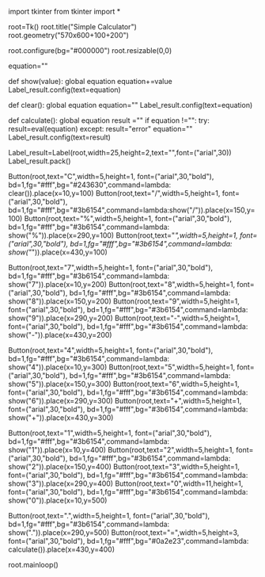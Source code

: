 import tkinter
from tkinter import *

root=Tk()
root.title("Simple Calculator")
root.geometry("570x600+100+200")

root.configure(bg="#000000")
root.resizable(0,0)

equation=""

def show(value): 
    global equation
    equation+=value
    Label_result.config(text=equation)

def clear():
    global equation
    equation=""
    Label_result.config(text=equation)

def calculate():
    global equation
    result =""
    if equation !="":
        try:
            result=eval(equation)
        except:
            result="error"
            equation=""
    Label_result.config(text=result)



Label_result=Label(root,width=25,height=2,text="",font=("arial",30))
Label_result.pack()

Button(root,text="C",width=5,height=1, font=("arial",30,"bold"), bd=1,fg="#fff",bg="#243630",command=lambda: clear()).place(x=10,y=100)
Button(root,text="/",width=5,height=1, font=("arial",30,"bold"), bd=1,fg="#fff",bg="#3b6154",command=lambda:show("/")).place(x=150,y=100)
Button(root,text="%",width=5,height=1, font=("arial",30,"bold"), bd=1,fg="#fff",bg="#3b6154",command=lambda: show("%")).place(x=290,y=100)
Button(root,text="*",width=5,height=1, font=("arial",30,"bold"), bd=1,fg="#fff",bg="#3b6154",command=lambda: show("*")).place(x=430,y=100)

Button(root,text="7",width=5,height=1, font=("arial",30,"bold"), bd=1,fg="#fff",bg="#3b6154",command=lambda: show("7")).place(x=10,y=200)
Button(root,text="8",width=5,height=1, font=("arial",30,"bold"), bd=1,fg="#fff",bg="#3b6154",command=lambda: show("8")).place(x=150,y=200)
Button(root,text="9",width=5,height=1, font=("arial",30,"bold"), bd=1,fg="#fff",bg="#3b6154",command=lambda: show("9")).place(x=290,y=200)
Button(root,text="-",width=5,height=1, font=("arial",30,"bold"), bd=1,fg="#fff",bg="#3b6154",command=lambda: show("-")).place(x=430,y=200)

Button(root,text="4",width=5,height=1, font=("arial",30,"bold"), bd=1,fg="#fff",bg="#3b6154",command=lambda: show("4")).place(x=10,y=300)
Button(root,text="5",width=5,height=1, font=("arial",30,"bold"), bd=1,fg="#fff",bg="#3b6154",command=lambda: show("5")).place(x=150,y=300)
Button(root,text="6",width=5,height=1, font=("arial",30,"bold"), bd=1,fg="#fff",bg="#3b6154",command=lambda: show("6")).place(x=290,y=300)
Button(root,text="+",width=5,height=1, font=("arial",30,"bold"), bd=1,fg="#fff",bg="#3b6154",command=lambda: show("+")).place(x=430,y=300)

Button(root,text="1",width=5,height=1, font=("arial",30,"bold"), bd=1,fg="#fff",bg="#3b6154",command=lambda: show("1")).place(x=10,y=400)
Button(root,text="2",width=5,height=1, font=("arial",30,"bold"), bd=1,fg="#fff",bg="#3b6154",command=lambda: show("2")).place(x=150,y=400)
Button(root,text="3",width=5,height=1, font=("arial",30,"bold"), bd=1,fg="#fff",bg="#3b6154",command=lambda: show("3")).place(x=290,y=400)
Button(root,text="0",width=11,height=1, font=("arial",30,"bold"), bd=1,fg="#fff",bg="#3b6154",command=lambda: show("0")).place(x=10,y=500)

Button(root,text=".",width=5,height=1, font=("arial",30,"bold"), bd=1,fg="#fff",bg="#3b6154",command=lambda: show(".")).place(x=290,y=500)
Button(root,text="=",width=5,height=3, font=("arial",30,"bold"), bd=1,fg="#fff",bg="#0a2e23",command=lambda: calculate()).place(x=430,y=400)



root.mainloop()

